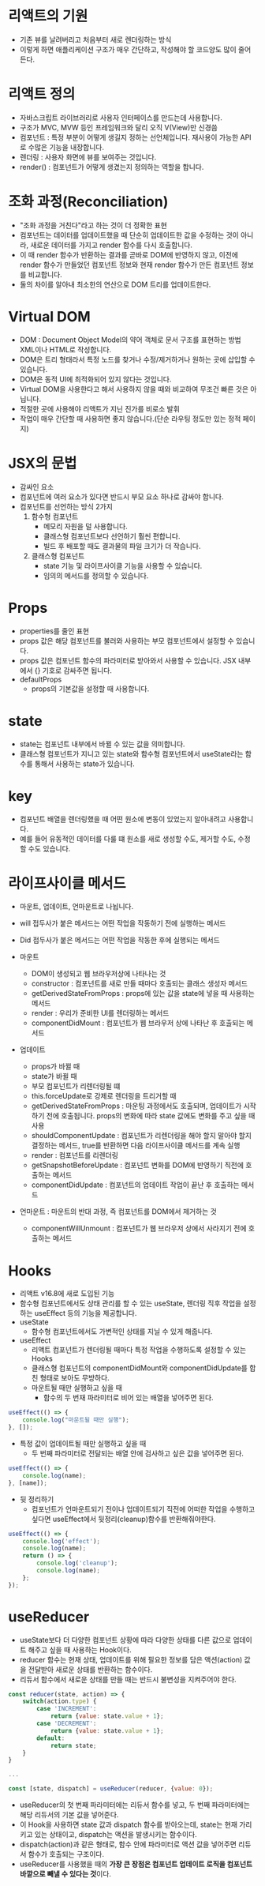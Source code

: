 # 리액트의 기원
 - 기존 뷰를 날려버리고 처음부터 새로 렌더링하는 방식
 - 이렇게 하면 애플리케이션 구조가 매우 간단하고, 작성해야 할 코드양도 많이 줄어든다.

# 리액트 정의
 - 자바스크립트 라이브러리로 사용자 인터페이스를 만드는데 사용합니다.
 - 구조가 MVC, MVW 등인 프레임워크와 달리 오직 V(View)만 신경씀
 - 컴포넌트 : 특정 부분이 어떻게 생길지 정하는 선언체입니다. 재사용이 가능한 API로 수많은 기능을 내장합니다.
 - 렌더링 : 사용자 화면에 뷰를 보여주는 것입니다.
 - render() : 컴포넌트가 어떻게 생겼는지 정의하는 역할을 합니다.

# 조화 과정(Reconciliation)
 - "조화 과정을 거친다"라고 하는 것이 더 정확한 표현
 - 컴포넌트는 데이터를 업데이트했을 때 단순히 업데이트한 값을 수정하는 것이 아니라, 새로운 데이터를 가지고 render 함수를 다시 호출합니다.
 - 이 때 render 함수가 반환하는 결과를 곧바로 DOM에 반영하지 않고, 이전에 render 함수가 만들었던 컴포넌트 정보와 현재 render 함수가 만든 컴포넌트 정보를 비교합니다.
 - 둘의 차이를 알아내 최소한의 연산으로 DOM 트리를 업데이트한다.


# Virtual DOM
 - DOM : Document Object Model의 약어 객체로 문서 구조를 표현하는 방법 XML이나 HTML로 작성합니다.
 - DOM은 트리 형태라서 특정 노드를 찾거나 수정/제거하거나 원하는 곳에 삽입할 수 있습니다.
 - DOM은 동적 UI에 최적화되어 있지 않다는 것입니다.
 - Virtual DOM을 사용한다고 해서 사용하지 않을 때와 비교하여 무조건 빠른 것은 아닙니다.
 - 적절한 곳에 사용해야 리액트가 지닌 진가를 비로소 발휘
 - 작업이 매우 간단할 때 사용하면 좋지 않습니다.(단순 라우팅 정도만 있는 정적 페이지)

# JSX의 문법
 - 감싸인 요소
 - 컴포넌트에 여러 요소가 있다면 반드시 부모 요소 하나로 감싸야 합니다.
 - 컴포넌트를 선언하는 방식 2가지
   1. 함수형 컴포넌트
       - 메모리 자원을 덜 사용합니다.
       - 클래스형 컴포넌트보다 선언하기 훨씬 편합니다.
       - 빌드 후 배포할 때도 결과물의 파일 크기가 더 작습니다. 
   2. 클래스형 컴포넌트
       - state 기능 및 라이프사이클 기능을 사용할 수 있습니다.
       - 임의의 메서드를 정의할 수 있습니다.
# Props
 - properties를 줄인 표현
 - props 값은 해당 컴포넌트를 불러와 사용하는 부모 컴포넌트에서 설정할 수 있습니다.
 - props 값은 컴포넌트 함수의 파라미터로 받아와서 사용할 수 있습니다. JSX 내부에서 {} 기호로 감싸주면 됩니다.
 - defaultProps 
   - props의 기본값을 설정할 때 사용합니다.
   
# state 
 - state는 컴포넌트 내부에서 바뀔 수 있는 값을 의미합니다.
 - 클래스형 컴포넌트가 지니고 있는 state와 함수형 컴포넌트에서 useState라는 함수를 통해서 사용하는 state가 있습니다.
  
# key
 - 컴포넌트 배열을 렌더링했을 때 어떤 원소에 변동이 있었는지 알아내려고 사용합니다.
 - 예를 들어 유동적인 데이터를 다룰 떄 원소를 새로 생성할 수도, 제거할 수도, 수정할 수도 있습니다.

# 라이프사이클 메서드
 - 마운트, 업데이트, 언마운트로 나뉩니다.
 - will 접두사가 붙은 메서드는 어떤 작업을 작동하기 전에 실행하는 메서드
 - Did 접두사가 붙은 메서드는 어떤 작업을 작동한 후에 실행되는 메서드
 - 마운트 
    - DOM이 생성되고 웹 브라우저상에 나타나는 것
    - constructor : 컴포넌트를 새로 만들 때마다 호출되는 클래스 생성자 메서드
    - getDerivedStateFromProps : props에 있는 값을 state에 넣을 때 사용하는 메서드
    - render : 우리가 준비한 UI를 렌더링하는 메서드
    - componentDidMount : 컴포넌트가 웹 브라우저 상에 나타난 후 호출되는 메서드
 
 - 업데이트
    - props가 바뀔 때
    - state가 바뀔 때
    - 부모 컴포넌트가 리렌더링될 떄 
    - this.forceUpdate로 강제로 렌더링을 트리거할 때  
    - getDerivedStateFromProps : 마운팅 과정에서도 호출되며, 업데이트가 시작하기 전에 호출됩니다. props의 변화에 따라 state 값에도 변화를 주고 싶을 때 사용
    - shouldComponentUpdate : 컴포넌트가 리렌더링을 해야 할지 말아야 할지 결정하는 메서드, true를 반환하면 다음 라이프사이클 메서드를 계속 실행
    - render : 컴포넌트를 리렌더링
    - getSnapshotBeforeUpdate : 컴포넌트 변화를 DOM에 반영하기 직전에 호출하는 메서드
    - componentDidUpdate : 컴포넌트의 업데이트 작업이 끝난 후 호출하는 메서드

 - 언마운트 : 마운트의 반대 과정, 즉 컴포넌트를 DOM에서 제거하는 것
    - componentWillUnmount : 컴포넌트가 웹 브라우저 상에서 사라지기 전에 호출하는 메서드

# Hooks
 - 리액트 v16.8에 새로 도입된 기능 
 - 함수형 컴포넌트에서도 상태 관리를 할 수 있는 useState, 렌더링 직후 작업을 설정하는 useEffect 등의 기능을 제공합니다.
 - useState
   - 함수형 컴포넌트에서도 가변적인 상태를 지닐 수 있게 해줍니다.   
 - useEffect
   - 리액트 컴포넌트가 렌더링될 때마다 특정 작업을 수행하도록 설정할 수 있는 Hooks
   - 클래스형 컴포넌트의 componentDidMount와 componentDidUpdate를 합친 형태로 보아도 무방하다.
   - 마운트될 때만 실행하고 싶을 때
     - 함수의 두 번재 파라미터로 비어 있는 배열을 넣어주면 된다.
      
```javascript
useEffect(() => {
	console.log("마운트될 때만 실행");
}, []);
```

  - 특정 값이 업데이트될 때만 실행하고 싶을 때
    - 두 번째 파라미터로 전달되는 배열 안에 검사하고 싶은 값을 넣어주면 된다.
```javascript
useEffect(() => {
	console.log(name);
}, [name]);
```
  
  - 뒷 정리하기
    - 컴포넌트가 언마운트되기 전이나 업데이트되기 직전에 어떠한 작업을 수행하고 싶다면 useEffect에서 뒷정리(cleanup)함수를 반환해줘야한다.

```javascript
useEffect(() => {
	console.log('effect');
	console.log(name);
	return () => {
		console.log('cleanup');
		console.log(name);
	};
});
```

# useReducer
   - useState보다 더 다양한 컴포넌트 상황에 따라 다양한 상태를 다른 값으로 업데이트 해주고 싶을 때 사용하는 Hook이다.
   - reducer 함수는 현재 상태, 업데이트를 위해 필요한 정보를 담은 액션(action) 값을 전달받아 새로운 상태를 반환하는 함수이다.
   - 리듀서 함수에서 새로운 상태를 만들 때는 반드시 불변성을 지켜주어야 한다.

```javascript
const reducer(state, action) => {
	switch(action.type) {
		case 'INCREMENT':
			return {value: state.value + 1};
		case 'DECREMENT':
			return {value: state.value + 1};
		default:
			return state;
	}
}

...

const [state, dispatch] = useReducer(reducer, {value: 0});
```

  - useReducer의 첫 번째 파라미터에는 리듀서 함수를 넣고, 두 번째 파라미터에는 해당 리듀서의 기본 값을 넣어준다.
  - 이 Hook을 사용하면 state 값과 dispatch 함수를 받아오는데, state는 현재 가리키고 있는 상태이고, dispatch는 액션을 발생시키는 함수이다.
  - dispatch(action)과 같은 형태로, 함수 안에 파라미터로 액션 값을 넣어주면 리듀서 함수가 호출되는 구조이다.
  - useReducer를 사용했을 때의 **가장 큰 장점은 컴포넌트 업데이트 로직을 컴포넌트 바깥으로 빼낼 수 있다는 것**이다.
